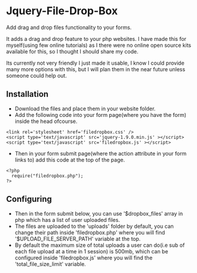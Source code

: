 Jquery-File-Drop-Box
====================

Add drag and drop files functionality to your forms.

It adds a drag and drop feature to your php websites. I have made this for myself(using few online tutorials) as I there were no online open source kits available for this, so I thought I should share my code.

Its currently not very friendly I just made it usable, I know I could provide many more options with this, but I will plan them in the near future unless someone could help out.


Installation
-

* Download the files and place them in your website folder.
* Add the following code into your form page(where you have the form) inside the head ofcourse.

```
<link rel='stylesheet' href='filedropbox.css' />
<script type='text/javascript' src='jquery-1.9.0.min.js' ></script>
<script type='text/javascript' src='filedropbox.js' ></script>
```

* Then in your form submit page(where the action attribute in your form links to) add this code at the top of the page.

```
<?php
  require("filedropbox.php");
?>
```

Configuring
-
* Then in the form submit below, you can use '$dropbox_files' array in php which has a list of user uploaded files. 
* The files are uploaded to the 'uploads' folder by default, you can change their path inside 'filedropbox.php' where you will find '$UPLOAD_FILE_SERVER_PATH' variable at the top.
* By default the maximum size of total uploads a user can do(i.e sub of each file upload at a time in 1 session) is 500mb, which can be configured inside 'filedropbox.js' where you will find the 'total_file_size_limit' variable.
    
    
